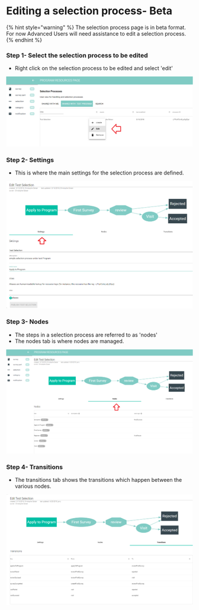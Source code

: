 # Editing a selection process- Beta

{% hint style="warning" %}
The selection process page is in beta format.  For now Advanced Users will need assistance to edit a selection process.
{% endhint %}

### Step 1- Select the selection process to be edited

* Right click on the selection process to be edited and select 'edit'

![](<../../../../../.gitbook/assets/image (100).png>)

### Step 2- Settings&#x20;

* This is where the main settings for the selection process are defined.

![](<../../../../../.gitbook/assets/image (101).png>)

### Step 3- Nodes

* The steps in a selection process are referred to as 'nodes'
* The nodes tab is where nodes are managed.&#x20;

![](<../../../../../.gitbook/assets/image (102).png>)

### Step 4- Transitions

* The transitions tab shows the transitions which happen between the various nodes.

![](<../../../../../.gitbook/assets/image (103).png>)
